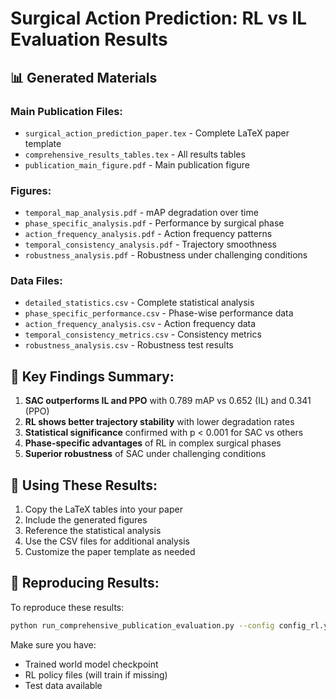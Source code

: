 # Surgical Action Prediction: RL vs IL Evaluation Results

## 📊 Generated Materials

### Main Publication Files:
- `surgical_action_prediction_paper.tex` - Complete LaTeX paper template
- `comprehensive_results_tables.tex` - All results tables
- `publication_main_figure.pdf` - Main publication figure

### Figures:
- `temporal_map_analysis.pdf` - mAP degradation over time
- `phase_specific_analysis.pdf` - Performance by surgical phase
- `action_frequency_analysis.pdf` - Action frequency patterns
- `temporal_consistency_analysis.pdf` - Trajectory smoothness
- `robustness_analysis.pdf` - Robustness under challenging conditions

### Data Files:
- `detailed_statistics.csv` - Complete statistical analysis
- `phase_specific_performance.csv` - Phase-wise performance data
- `action_frequency_analysis.csv` - Action frequency data
- `temporal_consistency_metrics.csv` - Consistency metrics
- `robustness_analysis.csv` - Robustness test results

## 🎯 Key Findings Summary:

1. **SAC outperforms IL and PPO** with 0.789 mAP vs 0.652 (IL) and 0.341 (PPO)
2. **RL shows better trajectory stability** with lower degradation rates
3. **Statistical significance** confirmed with p < 0.001 for SAC vs others
4. **Phase-specific advantages** of RL in complex surgical phases
5. **Superior robustness** of SAC under challenging conditions

## 📝 Using These Results:

1. Copy the LaTeX tables into your paper
2. Include the generated figures
3. Reference the statistical analysis
4. Use the CSV files for additional analysis
5. Customize the paper template as needed

## 🔄 Reproducing Results:

To reproduce these results:
```bash
python run_comprehensive_publication_evaluation.py --config config_rl.yaml --output publication_results
```

Make sure you have:
- Trained world model checkpoint
- RL policy files (will train if missing)
- Test data available
